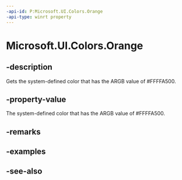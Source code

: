 ```yaml
---
-api-id: P:Microsoft.UI.Colors.Orange
-api-type: winrt property
---
```


<!-- Property syntax
public Windows.UI.Color Orange { get; }
-->

# Microsoft.UI.Colors.Orange

## -description

Gets the system-defined color that has the ARGB value of #FFFFA500.

## -property-value

The system-defined color that has the ARGB value of #FFFFA500.

## -remarks

## -examples

## -see-also
